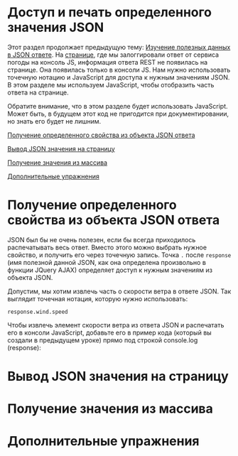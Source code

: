 # Доступ и печать определенного значения JSON

Этот раздел продолжает предыдущую тему: [Изучение полезных данных в JSON ответе](https://github.com/Starkovden/Documenting_APIs/blob/master/2.%20Using%20an%20API%20like%20a%20developer/2.9.%20Inspect%20the%20JSON%20from%20the%20response%20payload.md). На [странице](https://idratherbewriting.com/learnapidoc/assets/files/weather-plain.html), где мы залоггировали ответ от сервиса погоды на консоль JS, информация ответа REST не появилась на странице. Она появилась только в консоли JS. Нам нужно использовать точечную нотацию и JavaScript для доступа к нужным значениям JSON. В этом разделе мы используем JavaScript, чтобы отобразить часть ответа на странице.

Обратите внимание, что в этом разделе будет использовать JavaScript. Может быть, в будущем этот код не пригодится при документировании, но знать его будет не лишним.

[Получение определенного свойства из объекта JSON ответа](#getProperty)

[Вывод JSON значения на страницу](#printValue)

[Получение значения из массива](#arrayValue)

[Дополнительные упражнения](#more)

<a name="getProperty"></a>
# Получение определенного свойства из объекта JSON ответа

JSON был бы не очень полезен, если бы всегда приходилось распечатывать весь ответ. Вместо этого можно выбрать нужное свойство, и получить его через точечную запись. Точка `.` после `response` (имя полезной данной JSON, как она определена произвольно в функции JQuery AJAX) определяет доступ к нужным значениям из объекта JSON.

Допустим, мы хотим извлечь часть о скорости ветра в ответе JSON. Так выглядит точечная нотация, которую нужно использовать:

    response.wind.speed

Чтобы извлечь элемент скорости ветра из ответа JSON и распечатать его в консоли JavaScript, добавьте его в пример кода (который вы создали в предыдущем уроке) прямо под строкой console.log (response):

<a name="printValue"></a>
# Вывод JSON значения на страницу

<a name="arrayValue"></a>
# Получение значения из массива

<a name="more"></a>
# Дополнительные упражнения
